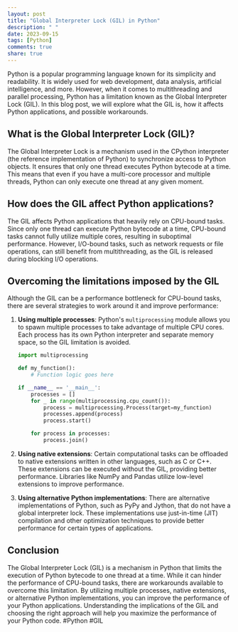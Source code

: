 ```yaml
---
layout: post
title: "Global Interpreter Lock (GIL) in Python"
description: " "
date: 2023-09-15
tags: [Python]
comments: true
share: true
---
```


Python is a popular programming language known for its simplicity and readability. It is widely used for web development, data analysis, artificial intelligence, and more. However, when it comes to multithreading and parallel processing, Python has a limitation known as the Global Interpreter Lock (GIL). In this blog post, we will explore what the GIL is, how it affects Python applications, and possible workarounds.

## What is the Global Interpreter Lock (GIL)?

The Global Interpreter Lock is a mechanism used in the CPython interpreter (the reference implementation of Python) to synchronize access to Python objects. It ensures that only one thread executes Python bytecode at a time. This means that even if you have a multi-core processor and multiple threads, Python can only execute one thread at any given moment.

## How does the GIL affect Python applications?

The GIL affects Python applications that heavily rely on CPU-bound tasks. Since only one thread can execute Python bytecode at a time, CPU-bound tasks cannot fully utilize multiple cores, resulting in suboptimal performance. However, I/O-bound tasks, such as network requests or file operations, can still benefit from multithreading, as the GIL is released during blocking I/O operations.

## Overcoming the limitations imposed by the GIL

Although the GIL can be a performance bottleneck for CPU-bound tasks, there are several strategies to work around it and improve performance:

1. **Using multiple processes**: Python's `multiprocessing` module allows you to spawn multiple processes to take advantage of multiple CPU cores. Each process has its own Python interpreter and separate memory space, so the GIL limitation is avoided.

   ```python
   import multiprocessing

   def my_function():
       # Function logic goes here

   if __name__ == '__main__':
       processes = []
       for _ in range(multiprocessing.cpu_count()):
           process = multiprocessing.Process(target=my_function)
           processes.append(process)
           process.start()

       for process in processes:
           process.join()
   ```

2. **Using native extensions**: Certain computational tasks can be offloaded to native extensions written in other languages, such as C or C++. These extensions can be executed without the GIL, providing better performance. Libraries like NumPy and Pandas utilize low-level extensions to improve performance.

3. **Using alternative Python implementations**: There are alternative implementations of Python, such as PyPy and Jython, that do not have a global interpreter lock. These implementations use just-in-time (JIT) compilation and other optimization techniques to provide better performance for certain types of applications.

## Conclusion

The Global Interpreter Lock (GIL) is a mechanism in Python that limits the execution of Python bytecode to one thread at a time. While it can hinder the performance of CPU-bound tasks, there are workarounds available to overcome this limitation. By utilizing multiple processes, native extensions, or alternative Python implementations, you can improve the performance of your Python applications. Understanding the implications of the GIL and choosing the right approach will help you maximize the performance of your Python code. #Python #GIL